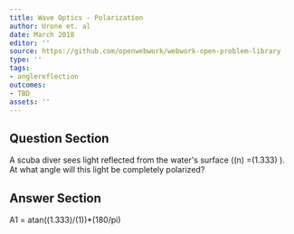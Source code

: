 ```yaml
---
title: Wave Optics - Polarization
author: Urone et. al
date: March 2018
editor: ''
source: https://github.com/openwebwork/webwork-open-problem-library
type: ''
tags:
- anglereflection
outcomes:
- TBD
assets: ''
---
```


## Question Section 

A scuba diver sees light reflected from the water's surface ((n) =(1.333) ). At what angle will this light be completely polarized?



## Answer Section

A1 = atan((1.333)/(1))*(180/pi)